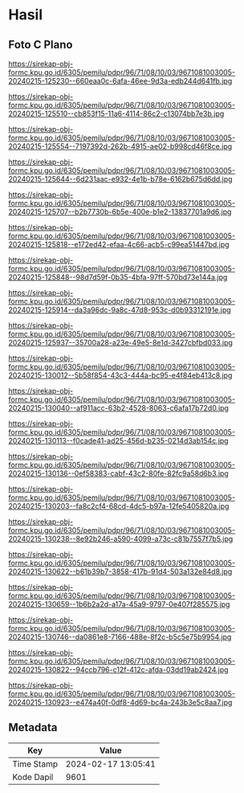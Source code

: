 # Hasil

## Foto C Plano

https://sirekap-obj-formc.kpu.go.id/6305/pemilu/pdpr/96/71/08/10/03/9671081003005-20240215-125230--660eaa0c-6afa-46ee-9d3a-edb244d641fb.jpg

https://sirekap-obj-formc.kpu.go.id/6305/pemilu/pdpr/96/71/08/10/03/9671081003005-20240215-125510--cb853f15-11a6-4114-86c2-c13074bb7e3b.jpg

https://sirekap-obj-formc.kpu.go.id/6305/pemilu/pdpr/96/71/08/10/03/9671081003005-20240215-125554--7197392d-262b-4915-ae02-b998cd46f8ce.jpg

https://sirekap-obj-formc.kpu.go.id/6305/pemilu/pdpr/96/71/08/10/03/9671081003005-20240215-125644--6d231aac-e932-4e1b-b78e-6162b675d6dd.jpg

https://sirekap-obj-formc.kpu.go.id/6305/pemilu/pdpr/96/71/08/10/03/9671081003005-20240215-125707--b2b7730b-6b5e-400e-b1e2-13837701a9d6.jpg

https://sirekap-obj-formc.kpu.go.id/6305/pemilu/pdpr/96/71/08/10/03/9671081003005-20240215-125818--e172ed42-efaa-4c66-acb5-c99ea51447bd.jpg

https://sirekap-obj-formc.kpu.go.id/6305/pemilu/pdpr/96/71/08/10/03/9671081003005-20240215-125848--98d7d59f-0b35-4bfa-97ff-570bd73e144a.jpg

https://sirekap-obj-formc.kpu.go.id/6305/pemilu/pdpr/96/71/08/10/03/9671081003005-20240215-125914--da3a96dc-9a8c-47d8-953c-d0b93312191e.jpg

https://sirekap-obj-formc.kpu.go.id/6305/pemilu/pdpr/96/71/08/10/03/9671081003005-20240215-125937--35700a28-a23e-49e5-8e1d-3427cbfbd033.jpg

https://sirekap-obj-formc.kpu.go.id/6305/pemilu/pdpr/96/71/08/10/03/9671081003005-20240215-130012--5b58f854-43c3-444a-bc95-e4f84eb413c8.jpg

https://sirekap-obj-formc.kpu.go.id/6305/pemilu/pdpr/96/71/08/10/03/9671081003005-20240215-130040--af911acc-63b2-4528-8063-c6afa17b72d0.jpg

https://sirekap-obj-formc.kpu.go.id/6305/pemilu/pdpr/96/71/08/10/03/9671081003005-20240215-130113--f0cade41-ad25-456d-b235-0214d3ab154c.jpg

https://sirekap-obj-formc.kpu.go.id/6305/pemilu/pdpr/96/71/08/10/03/9671081003005-20240215-130136--0ef58383-cabf-43c2-80fe-82fc9a58d6b3.jpg

https://sirekap-obj-formc.kpu.go.id/6305/pemilu/pdpr/96/71/08/10/03/9671081003005-20240215-130203--fa8c2cf4-68cd-4dc5-b97a-12fe5405820a.jpg

https://sirekap-obj-formc.kpu.go.id/6305/pemilu/pdpr/96/71/08/10/03/9671081003005-20240215-130238--8e92b246-a590-4099-a73c-c81b7557f7b5.jpg

https://sirekap-obj-formc.kpu.go.id/6305/pemilu/pdpr/96/71/08/10/03/9671081003005-20240215-130622--b61b39b7-3858-417b-91d4-503a132e84d8.jpg

https://sirekap-obj-formc.kpu.go.id/6305/pemilu/pdpr/96/71/08/10/03/9671081003005-20240215-130659--1b6b2a2d-a17a-45a9-9797-0e407f285575.jpg

https://sirekap-obj-formc.kpu.go.id/6305/pemilu/pdpr/96/71/08/10/03/9671081003005-20240215-130746--da0861e8-7166-488e-8f2c-b5c5e75b9954.jpg

https://sirekap-obj-formc.kpu.go.id/6305/pemilu/pdpr/96/71/08/10/03/9671081003005-20240215-130822--94ccb796-c12f-412c-afda-03dd19ab2424.jpg

https://sirekap-obj-formc.kpu.go.id/6305/pemilu/pdpr/96/71/08/10/03/9671081003005-20240215-130923--e474a40f-0df8-4d69-bc4a-243b3e5c8aa7.jpg


## Metadata

| Key        | Value               |
| ---------- | ------------------- |
| Time Stamp | 2024-02-17 13:05:41 |
| Kode Dapil | 9601                |




